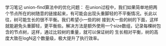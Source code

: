 学习笔记
union-find算法中的优化问题：
在union过程中，我们如果简单地把两个节点所在的树随意的链接起来，有可能会出现头重脚轻的不平衡情况。长此以往，树可能生长的很不平衡。我们希望小一些的树
接到大一些的树的下面，这样就能避免头重脚轻，更平衡些。解决方法是额外使用一个size数组，记录每棵树包含的节点树，这样，通过比较树的重量，就可以保证树的
生长相对平衡，树的高度大致在logN这个数量级，极大提升了执行效率。